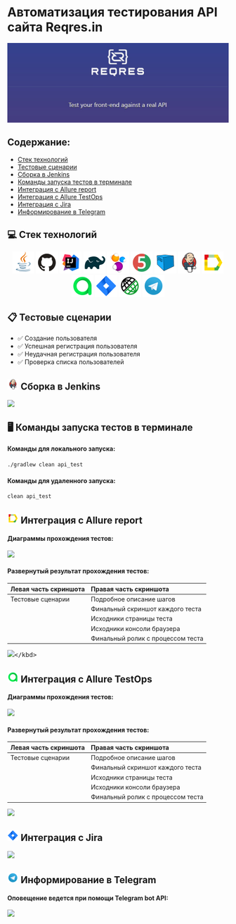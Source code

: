 # Автоматизация тестирования API сайта Reqres.in

<kbd>[![](images/results/Reqres.jpg)](https://reqres.in/)</kbd>

## Содержание:
+ [Стек технологий](#computer-Стек-технологий)
+ [Тестовые сценарии](#clipboard-Тестовые-сценарии)
+ [Сборка в Jenkins](#-Сборка-в-Jenkins)
+ [Команды запуска тестов в терминале](#desktop_computer-Команды-запуска-тестов-в-терминале)
+ [Интеграция с Allure report](#-Интеграция-с-Allure-report)
+ [Интеграция с Allure TestOps](#-Интеграция-с-Allure-testOps)
+ [Интеграция с Jira](#-Интеграция-с-Jira)
+ [Информирование в Telegram](#-Информирование-в-Telegram)

## :computer: Стек технологий
<p align="center">
<a href="https://www.java.com/"><img src="images/logo/java.svg" width="50" height="50"  alt="Java"/></a>
<a href="https://github.com/"><img src="images/logo/github.svg" width="50" height="50"  alt="Github"/></a>
<a href="https://www.jetbrains.com/idea/"><img src="images/logo/idea.svg" width="50" height="50"  alt="IDEA"/></a>
<a href="https://gradle.org/"><img src="images/logo/gradle.svg" width="50" height="50"  alt="Gradle"/></a>
<a href="https://selenide.org/"><img src="images/logo/selenide.svg" width="50" height="50"  alt="Selenide"/></a>
<a href="https://junit.org/junit5/"><img src="images/logo/junit5.svg" width="50" height="50"  alt="JUnit 5"/></a>
<a href="https://aerokube.com/selenoid/"><img src="images/logo/selenoid.svg" width="50" height="50"  alt="Selenoid"/></a>
<a href="https://www.jenkins.io/"><img src="images/logo/jenkins.svg" width="50" height="50"  alt="Jenkins"/></a>
<a href="https://github.com/allure-framework/allure2"><img src="images/logo/allureReport.svg" width="50" height="50"  alt="Allure Reports"/></a>
<a href="https://qameta.io/"><img src="images/logo/allureTestOps.svg" width="50" height="50"  alt="Allure TestOps"/></a>
<a href="https://www.atlassian.com/software/jira"><img src="images/logo/jira.svg" width="50" height="50"  alt="Jira"/></a>
<a href="https://rest-assured.io/"><img src="images/logo/restAssured.svg" width="50" height="50"  alt="RestAssured"/></a>
<a href="https://telegram.org/"><img src="images/logo/telegram.svg" width="50" height="50"  alt="Telegram"/></a>
</p>

## :clipboard: Тестовые сценарии
+ :white_check_mark: Создание пользователя
+ :white_check_mark: Успешная регистрация пользователя
+ :white_check_mark: Неудачная регистрация пользователя
+ :white_check_mark: Проверка списка пользователей

## <img width="5%" src="images/logo/jenkins.svg"> Сборка в Jenkins
<kbd>[![](images/screenshots/JenkinsStart.jpg)](https://jenkins.autotests.cloud/job/***/)</kbd>

## :desktop_computer: Команды запуска тестов в терминале
#### Команды для локального запуска:
```bash
./gradlew clean api_test
```

#### Команды для удаленного запуска:
```bash
clean api_test
```

## <img width="5%" title="Allure" src="images/logo/allureReport.svg"> Интеграция с Allure report
#### Диаграммы прохождения тестов:
<kbd>[![](images/results/***.jpg)](https://jenkins.autotests.cloud/job/***/)</kbd>

#### Развернутый результат прохождения тестов:
| Левая часть скриншота | Правая часть скриншота            |
|:----------------------|:----------------------------------|
| Тестовые сценарии     | Подробное описание шагов          |
|                       | Финальный скриншот каждого теста  |
|                       | Исходники страницы теста          |
|                       | Исходники консоли браузера        |
|                       | Финальный ролик с процессом теста |

<kbd>[![](images/results/***.jpg)](https://jenkins.autotests.cloud/job/***)</kbd>

## <img width="5%" title="Allure" src="images/logo/allureTestOps.svg"> Интеграция с Allure TestOps
#### Диаграммы прохождения тестов:
<kbd>![](images/results/***.jpg)</kbd>

#### Развернутый результат прохождения тестов:
| Левая часть скриншота | Правая часть скриншота            |
|:----------------------|:----------------------------------|
| Тестовые сценарии     | Подробное описание шагов          |
|                       | Финальный скриншот каждого теста  |
|                       | Исходники страницы теста          |
|                       | Исходники консоли браузера        |
|                       | Финальный ролик с процессом теста |

<kbd>![](images/results/***.jpg)</kbd>

## <img width="5%" title="Jira" src="images/logo/jira.svg"> Интеграция с Jira
<kbd>![](images/screenshots/JiraResult.jpg)</kbd>

## <img width="5%" title="Telegram" src="images/logo/telegram.svg"> Информирование в Telegram
#### Оповещение ведется при помощи Telegram bot API:
<kbd>![](images/results/***.jpg)</kbd>